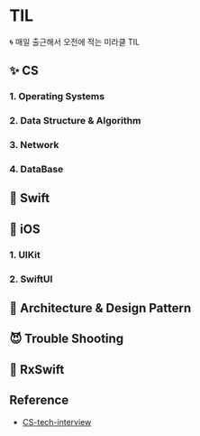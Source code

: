 # TIL
🌀 매일 출근해서 오전에 적는 미라클 TIL


## ✨ CS

### 1. Operating Systems
### 2. Data Structure & Algorithm
### 3. Network
### 4. DataBase


## 👀 Swift

## 🌴 iOS

### 1. UIKit
### 2. SwiftUI

## 🍰 Architecture & Design Pattern

## 😈 Trouble Shooting

## 🐢 RxSwift 



## Reference
- [CS-tech-interview](https://github.com/gyoogle/tech-interview-for-developer)

